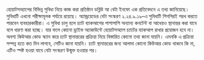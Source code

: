 হোয়াটসঅ্যাপের বিভিন্ন সুবিধা নিয়ে কাজ করা প্রতিষ্ঠান ডব্লিউ আ বেটা ইনফো এক প্রতিবেদনে এ তথ্য জানিয়েছে। সুবিধাটি এখনো পরীক্ষামূলক পর্যায়ে রয়েছে। অ্যান্ড্রয়েডের বেটা সংস্করণ ২.২৪.৯.১৯–এ সুবিধাটি শিগগিরই পরখ করতে পারবেন ব্যবহারকারীরা। এ সুবিধা চালু হলে চ্যাট ব্যাকআপের পাশাপাশি অন্যান্য কনটেন্ট বা আধেয়ও স্থানান্তর করা যাবে বলে ধারণা করা হচ্ছে। যার ফলে কোনো ড্রাইভ অ্যাকাউন্টে হোয়াটসঅ্যাপ চ্যাটের ব্যাকআপ রাখার প্রয়োজন হবে না। অবশ্য কিউআর কোড স্ক্যান করে চ্যাট স্থানান্তরের প্রক্রিয়া নিয়ে বিস্তারিত কোনো তথ্য জানা যায়নি। এমনকি এ প্রক্রিয়া সম্পন্ন হতে কত দিন লাগবে, সেটিও জানা যায়নি। চ্যাট স্থানান্তরের জন্য আলাদা কোনো কিউআর কোড থাকবে কি না, এটিও স্পষ্ট হওয়া যাবে বেটা সংস্করণ উন্মুক্ত হওয়ার পর।
